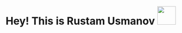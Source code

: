 ### <h1 align="center">Hey! This is Rustam Usmanov <img src = "https://raw.githubusercontent.com/MartinHeinz/MartinHeinz/master/wave.gif" width="50" height="50"></h1>
